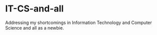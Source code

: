 # IT-CS-and-all #

Addressing my shortcomings in Information Technology and Computer Science and all as a newbie.
